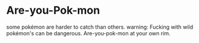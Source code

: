 # Are-you-Pok-mon
some pokémon are harder to catch than others. warning: Fucking with wild pokémon's can be dangerous. Are-you-pok-mon at your own rim.
